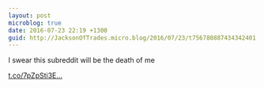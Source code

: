 ```yaml
---
layout: post
microblog: true
date: 2016-07-23 22:19 +1300
guid: http://JacksonOfTrades.micro.blog/2016/07/23/t756780887434342401.html
---
```

I swear this subreddit will be the death of me

 [t.co/7pZpSti3E...](https://t.co/7pZpSti3Eb)
